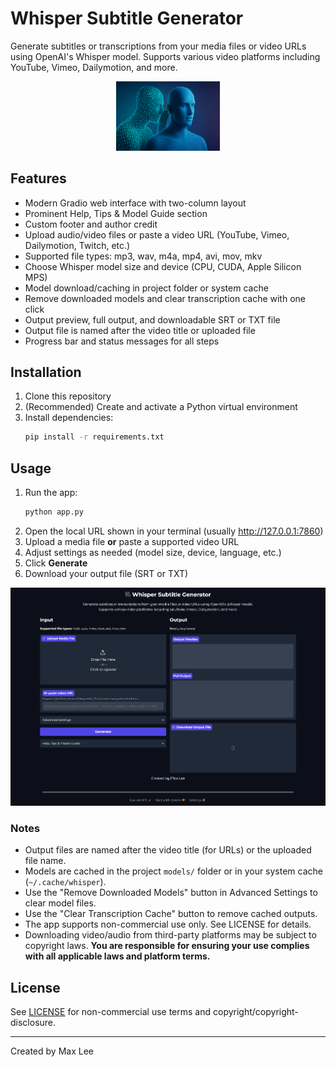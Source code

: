 # Whisper Subtitle Generator

Generate subtitles or transcriptions from your media files or video URLs using OpenAI's Whisper model. Supports various video platforms including YouTube, Vimeo, Dailymotion, and more.

<div align="center">
  <img src="images/whisper.png" alt="Whisper logo or illustration" style="width:33%; min-width:120px; max-width:240px;">
</div>

## Features
- Modern Gradio web interface with two-column layout
- Prominent Help, Tips & Model Guide section
- Custom footer and author credit
- Upload audio/video files or paste a video URL (YouTube, Vimeo, Dailymotion, Twitch, etc.)
- Supported file types: mp3, wav, m4a, mp4, avi, mov, mkv
- Choose Whisper model size and device (CPU, CUDA, Apple Silicon MPS)
- Model download/caching in project folder or system cache
- Remove downloaded models and clear transcription cache with one click
- Output preview, full output, and downloadable SRT or TXT file
- Output file is named after the video title or uploaded file
- Progress bar and status messages for all steps

## Installation
1. Clone this repository
2. (Recommended) Create and activate a Python virtual environment
3. Install dependencies:
   ```bash
   pip install -r requirements.txt
   ```

## Usage
1. Run the app:
   ```bash
   python app.py
   ```
2. Open the local URL shown in your terminal (usually http://127.0.0.1:7860)
3. Upload a media file **or** paste a supported video URL
4. Adjust settings as needed (model size, device, language, etc.)
5. Click **Generate**
6. Download your output file (SRT or TXT)

![App user interface screenshot](images/ui.png)

### Notes
- Output files are named after the video title (for URLs) or the uploaded file name.
- Models are cached in the project `models/` folder or in your system cache (`~/.cache/whisper`).
- Use the "Remove Downloaded Models" button in Advanced Settings to clear model files.
- Use the "Clear Transcription Cache" button to remove cached outputs.
- The app supports non-commercial use only. See LICENSE for details.
- Downloading video/audio from third-party platforms may be subject to copyright laws. **You are responsible for ensuring your use complies with all applicable laws and platform terms.**

## License
See [LICENSE](LICENSE) for non-commercial use terms and copyright/copyright-disclosure.

---
Created by Max Lee 